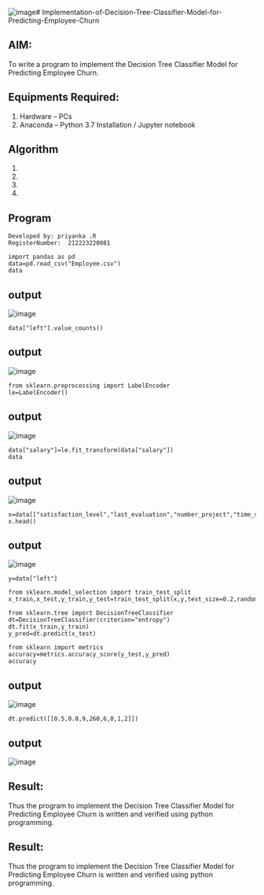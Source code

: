 ![image](https://github.com/user-attachments/assets/16d955ed-4f32-43e3-83c6-758916301c6a)# Implementation-of-Decision-Tree-Classifier-Model-for-Predicting-Employee-Churn

## AIM:
To write a program to implement the Decision Tree Classifier Model for Predicting Employee Churn.

## Equipments Required:
1. Hardware – PCs
2. Anaconda – Python 3.7 Installation / Jupyter notebook

## Algorithm
1. 
2. 
3. 
4. 

## Program
```
Developed by: priyanka .R
RegisterNumber:  212223220081
```
```
import pandas as pd
data=pd.read_csv("Employee.csv")
data
```

## output

![image](https://github.com/user-attachments/assets/4169266a-d02f-4fd1-9b54-dfbd64dd8451)
```
data["left"].value_counts()
```

## output
![image](https://github.com/user-attachments/assets/a953bef0-cc92-47a6-96fc-290e60ba5179)
```
from sklearn.preprocessing import LabelEncoder
le=LabelEncoder()
```
## output

![image](https://github.com/user-attachments/assets/d64ea521-f773-4ea3-b764-1f8473e702d1)

```
data["salary"]=le.fit_transform(data["salary"])
data
```
## output

![image](https://github.com/user-attachments/assets/429bf5bf-580b-48d8-b675-63a26c525d99)
```
x=data[["satisfaction_level","last_evaluation","number_project","time_spend_company"]]
x.head()
```
## output
![image](https://github.com/user-attachments/assets/1ad4dcab-230f-42a2-bc8b-4e1b7b8bffe1)

```
y=data["left"]
```
```
from sklearn.model_selection import train_test_split
x_train,x_test,y_train,y_test=train_test_split(x,y,test_size=0.2,random_state=100)
```
```
from sklearn.tree import DecisionTreeClassifier
dt=DecisionTreeClassifier(criterion="entropy")
dt.fit(x_train,y_train)
y_pred=dt.predict(x_test)
```
```
from sklearn import metrics
accuracy=metrics.accuracy_score(y_test,y_pred)
accuracy
```
## output
![image](https://github.com/user-attachments/assets/8f67cda0-73eb-44a0-9480-01ad03a906f0)
```
dt.predict([[0.5,0.8,9,260,6,0,1,2]])
```

 ## output
![image](https://github.com/user-attachments/assets/8ef721c2-8672-4dd3-b5ec-e7e23338f5cb)

## Result:
Thus the program to implement the Decision Tree Classifier Model for Predicting Employee Churn is written and verified using python programming.














## Result:
Thus the program to implement the  Decision Tree Classifier Model for Predicting Employee Churn is written and verified using python programming.
